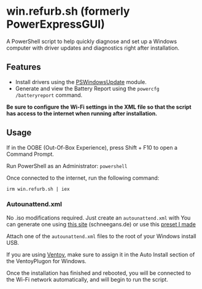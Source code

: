 # win.refurb.sh (formerly PowerExpressGUI)

A PowerShell script to help quickly diagnose and set up a Windows computer with driver updates and diagnostics right after installation.

## Features

* Install drivers using the [PSWindowsUpdate](https://www.powershellgallery.com/packages/pswindowsupdate) module.
* Generate and view the Battery Report using the `powercfg /batteryreport` command.

**Be sure to configure the Wi-Fi settings in the XML file so that the script has access to the internet when running after installation.**

## Usage

If in the OOBE (Out-Of-Box Experience), press Shift + F10 to open a Command Prompt.

Run PowerShell as an Administrator: `powershell`

Once connected to the internet, run the following command:

```
irm win.refurb.sh | iex
```

### Autounattend.xml
No .iso modifications required. Just create an `autounattend.xml` with
You can generate one using [this site](https://schneegans.de/windows/unattend-generator/) (schneegans.de) or use this [preset I made](https://schneegans.de/windows/unattend-generator/view/?LanguageMode=Interactive&ProcessorArchitecture=x86&ProcessorArchitecture=amd64&BypassRequirementsCheck=true&BypassNetworkCheck=true&ComputerNameMode=Random&TimeZoneMode=Implicit&PartitionMode=Interactive&WindowsEditionMode=Unattended&WindowsEdition=pro&UserAccountMode=Interactive&PasswordExpirationMode=Unlimited&LockoutMode=Default&WifiMode=Unattended&WifiName=2ARTech&WifiNonBroadcast=true&WifiAuthentication=WPA2PSK&WifiPassword=qwertyui&ExpressSettings=Interactive&SystemScript0=Invoke-RequestMethod+https%3A%2F%2Fgithub.com%2FSapphSky%2FPowerExpressGUI%2Fraw%2Fmain%2Fpreboot.ps1+%7C+Invoke-Expression&SystemScriptType0=Ps1&WdacMode=Skip)

Attach one of the `autounattend.xml` files to the root of your Windows install USB.

If you are using [Ventoy](https://github.com/Ventoy/Ventoy), make sure to assign it in the Auto Install section of the VentoyPlugon for Windows.

Once the installation has finished and rebooted, you will be connected to the Wi-Fi network automatically, and will begin to run the script.
